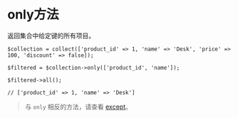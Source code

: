 # only方法

返回集合中给定键的所有项目。

```
$collection = collect(['product_id' => 1, 'name' => 'Desk', 'price' => 100, 'discount' => false]);

$filtered = $collection->only(['product_id', 'name']);

$filtered->all();

// ['product_id' => 1, 'name' => 'Desk']
```

> 与 `only` 相反的方法，请查看 [except](/collections/except.md)。
